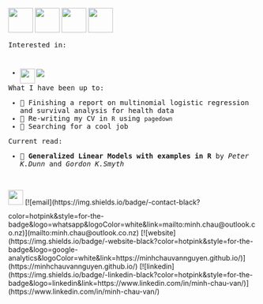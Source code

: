 
<img src = "https://media.giphy.com/media/sKYkLv7TioLv2/giphy.gif" height = "50px"></h2> 
<img src="https://media.giphy.com/media/9JwU9SBhaNQNCuoQBc/giphy.gif" height="50px"></h2> 
<img src = "https://media.giphy.com/media/sKYkLv7TioLv2/giphy.gif" height = "50px"></h2> 
<img src = "https://media.giphy.com/media/3og0IOUWB5AZoP6la0/giphy.gif" height = "50px"></h2> 

<samp>
Interested in:
 
<p style = "margin-top:40px">

- <img align="left" src = "https://raw.githubusercontent.com/snipe/awesome-emoji/master/misc-memes/nyan.gif" width="30px"><img align = "center" src="https://img.shields.io/static/v1?label=Data&message=Visualization&color=hotpink">
</p>


What I have been up to:

- :cherry_blossom: Finishing a report on multinomial logistic regression
<br> and survival analysis for health data
- :gem: Re-writing my CV in ```R``` using ```pagedown```
- :money_with_wings: Searching for a cool job

Current read:

- :blue_heart: **Generalized Linear Models with examples in R** by *Peter K.Dunn* and *Gordon K.Smyth*

</samp>
<br>

<p style = "display:inline-block">

<img src = "https://raw.githubusercontent.com/snipe/awesome-emoji/master/hamsterdance/2.gif" width= "30px">
</p>
[![email](https://img.shields.io/badge/-contact-black?color=hotpink&style=for-the-badge&logo=whatsapp&logoColor=white&link=mailto:minh.chau@outlook.co.nz)](mailto:minh.chau@outlook.co.nz)
[![website](https://img.shields.io/badge/-website-black?color=hotpink&style=for-the-badge&logo=google-analytics&logoColor=white&link=https://minhchauvannguyen.github.io/)](https://minhchauvannguyen.github.io/)
[![linkedin](https://img.shields.io/badge/-linkedin-black?color=hotpink&style=for-the-badge&logo=linkedin&link=https://www.linkedin.com/in/minh-chau-van/)](https://www.linkedin.com/in/minh-chau-van/)


